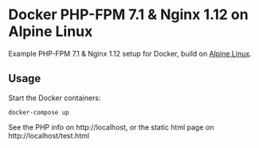 Docker PHP-FPM 7.1 & Nginx 1.12 on Alpine Linux
==============================================
Example PHP-FPM 7.1 & Nginx 1.12 setup for Docker, build on [Alpine Linux](http://www.alpinelinux.org/).

Usage
-----
Start the Docker containers:

    docker-compose up

See the PHP info on http://localhost, or the static html page on http://localhost/test.html